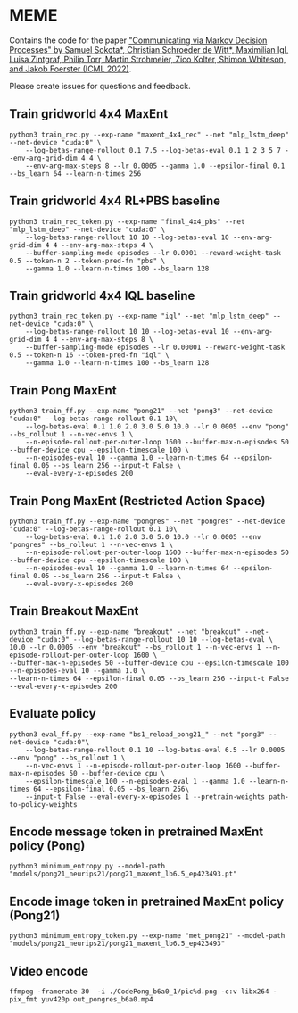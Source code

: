 # MEME
Contains the code for the paper ["Communicating via Markov Decision Processes" 
by Samuel Sokota*, Christian Schroeder de Witt*, Maximilian Igl, 
Luisa Zintgraf, Philip Torr, Martin Strohmeier, Zico Kolter, Shimon Whiteson, and Jakob Foerster (ICML 2022)](https://icml.cc/virtual/2022/poster/16975).

Please create issues for questions and feedback.

## Train gridworld 4x4 MaxEnt

```
python3 train_rec.py --exp-name "maxent_4x4_rec" --net "mlp_lstm_deep" --net-device "cuda:0" \
    --log-betas-range-rollout 0.1 7.5 --log-betas-eval 0.1 1 2 3 5 7 --env-arg-grid-dim 4 4 \
    --env-arg-max-steps 8 --lr 0.0005 --gamma 1.0 --epsilon-final 0.1 --bs_learn 64 --learn-n-times 256
```

## Train gridworld 4x4 RL+PBS baseline

```
python3 train_rec_token.py --exp-name "final_4x4_pbs" --net "mlp_lstm_deep" --net-device "cuda:0" \
    --log-betas-range-rollout 10 10 --log-betas-eval 10 --env-arg-grid-dim 4 4 --env-arg-max-steps 4 \
    --buffer-sampling-mode episodes --lr 0.0001 --reward-weight-task 0.5 --token-n 2 --token-pred-fn "pbs" \
    --gamma 1.0 --learn-n-times 100 --bs_learn 128
```

## Train gridworld 4x4 IQL baseline

```
python3 train_rec_token.py --exp-name "iql" --net "mlp_lstm_deep" --net-device "cuda:0" \
    --log-betas-range-rollout 10 10 --log-betas-eval 10 --env-arg-grid-dim 4 4 --env-arg-max-steps 8 \
    --buffer-sampling-mode episodes --lr 0.00001 --reward-weight-task 0.5 --token-n 16 --token-pred-fn "iql" \
    --gamma 1.0 --learn-n-times 100 --bs_learn 128
```

## Train Pong MaxEnt

```
python3 train_ff.py --exp-name "pong21" --net "pong3" --net-device "cuda:0" --log-betas-range-rollout 0.1 10\
    --log-betas-eval 0.1 1.0 2.0 3.0 5.0 10.0 --lr 0.0005 --env "pong" --bs_rollout 1 --n-vec-envs 1 \
    --n-episode-rollout-per-outer-loop 1600 --buffer-max-n-episodes 50 --buffer-device cpu --epsilon-timescale 100 \
    --n-episodes-eval 10 --gamma 1.0 --learn-n-times 64 --epsilon-final 0.05 --bs_learn 256 --input-t False \
    --eval-every-x-episodes 200
```

## Train Pong MaxEnt (Restricted Action Space)

```
python3 train_ff.py --exp-name "pongres" --net "pongres" --net-device "cuda:0" --log-betas-range-rollout 0.1 10\
    --log-betas-eval 0.1 1.0 2.0 3.0 5.0 10.0 --lr 0.0005 --env "pongres" --bs_rollout 1 --n-vec-envs 1 \
    --n-episode-rollout-per-outer-loop 1600 --buffer-max-n-episodes 50 --buffer-device cpu --epsilon-timescale 100 \
    --n-episodes-eval 10 --gamma 1.0 --learn-n-times 64 --epsilon-final 0.05 --bs_learn 256 --input-t False \
    --eval-every-x-episodes 200
```

## Train Breakout MaxEnt

```
python3 train_ff.py --exp-name "breakout" --net "breakout" --net-device "cuda:0" --log-betas-range-rollout 10 10 --log-betas-eval \
10.0 --lr 0.0005 --env "breakout" --bs_rollout 1 --n-vec-envs 1 --n-episode-rollout-per-outer-loop 1600 \
--buffer-max-n-episodes 50 --buffer-device cpu --epsilon-timescale 100 --n-episodes-eval 10 --gamma 1.0 \
--learn-n-times 64 --epsilon-final 0.05 --bs_learn 256 --input-t False --eval-every-x-episodes 200 
```

## Evaluate policy

```
python3 eval_ff.py --exp-name "bs1_reload_pong21_" --net "pong3" --net-device "cuda:0"\
    --log-betas-range-rollout 0.1 10 --log-betas-eval 6.5 --lr 0.0005 --env "pong" --bs_rollout 1 \
    --n-vec-envs 1 --n-episode-rollout-per-outer-loop 1600 --buffer-max-n-episodes 50 --buffer-device cpu \
    --epsilon-timescale 100 --n-episodes-eval 1 --gamma 1.0 --learn-n-times 64 --epsilon-final 0.05 --bs_learn 256\
    --input-t False --eval-every-x-episodes 1 --pretrain-weights path-to-policy-weights
```

## Encode message token in pretrained MaxEnt policy (Pong)

```
python3 minimum_entropy.py --model-path "models/pong21_neurips21/pong21_maxent_lb6.5_ep423493.pt"
```

## Encode image token in pretrained MaxEnt policy (Pong21)

```
python3 minimum_entropy_token.py --exp-name "met_pong21" --model-path "models/pong21_neurips21/pong21_maxent_lb6.5_ep423493"
```

## Video encode

```
ffmpeg -framerate 30  -i ./CodePong_b6a0_1/pic%d.png -c:v libx264 -pix_fmt yuv420p out_pongres_b6a0.mp4
```